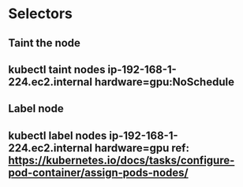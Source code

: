 # Selectors

Taint the node
---
kubectl taint nodes ip-192-168-1-224.ec2.internal hardware=gpu:NoSchedule
---

Label node
---
kubectl label nodes ip-192-168-1-224.ec2.internal hardware=gpu
ref: https://kubernetes.io/docs/tasks/configure-pod-container/assign-pods-nodes/
---



